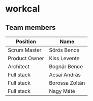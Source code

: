 # workcal
## Team members
|Position|Name|
|---|---|
|Scrum Master|Sörös Bence|
|Product Owner|Kiss Levente|
|Architect|Bognár Bence|
|Full stack|Acsai András|
|Full stack|Borossa Zoltán|
|Full stack|Nagy Máté|
